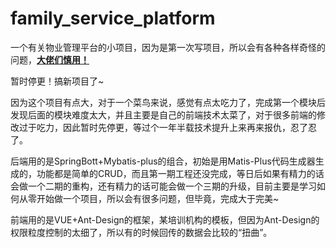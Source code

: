# family_service_platform

一个有关物业管理平台的小项目，因为是第一次写项目，所以会有各种各样奇怪的问题，**<u>大佬们慎用！</u>**



暂时停更！搞新项目了~

因为这个项目有点大，对于一个菜鸟来说，感觉有点太吃力了，完成第一个模块后发现后面的模块难度太大，并且主要是自己的前端技术太菜了，对于很多前端的修改过于吃力，因此暂时先停更，等过个一年半载技术提升上来再来报仇，忍了忍了。





后端用的是SpringBott+Mybatis-plus的组合，初始是用Matis-Plus代码生成器生成的，功能都是简单的CRUD，而且第一期工程还没完成，等日后如果有精力的话会做一个二期的重构，还有精力的话可能会做一个三期的升级，目前主要是学习如何从零开始做一个项目，所以会有很多问题，但毕竟，完成大于完美~



前端用的是VUE+Ant-Design的框架，某培训机构的模板，但因为Ant-Design的权限粒度控制的太细了，所以有的时候回传的数据会比较的“扭曲”。

